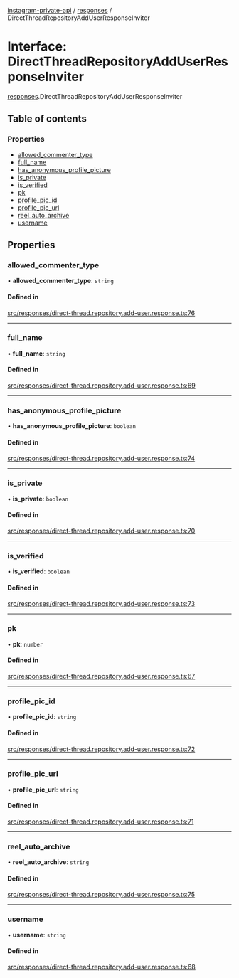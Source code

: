 [instagram-private-api](../../README.md) / [responses](../../modules/responses.md) / DirectThreadRepositoryAddUserResponseInviter

# Interface: DirectThreadRepositoryAddUserResponseInviter

[responses](../../modules/responses.md).DirectThreadRepositoryAddUserResponseInviter

## Table of contents

### Properties

- [allowed\_commenter\_type](DirectThreadRepositoryAddUserResponseInviter.md#allowed_commenter_type)
- [full\_name](DirectThreadRepositoryAddUserResponseInviter.md#full_name)
- [has\_anonymous\_profile\_picture](DirectThreadRepositoryAddUserResponseInviter.md#has_anonymous_profile_picture)
- [is\_private](DirectThreadRepositoryAddUserResponseInviter.md#is_private)
- [is\_verified](DirectThreadRepositoryAddUserResponseInviter.md#is_verified)
- [pk](DirectThreadRepositoryAddUserResponseInviter.md#pk)
- [profile\_pic\_id](DirectThreadRepositoryAddUserResponseInviter.md#profile_pic_id)
- [profile\_pic\_url](DirectThreadRepositoryAddUserResponseInviter.md#profile_pic_url)
- [reel\_auto\_archive](DirectThreadRepositoryAddUserResponseInviter.md#reel_auto_archive)
- [username](DirectThreadRepositoryAddUserResponseInviter.md#username)

## Properties

### allowed\_commenter\_type

• **allowed\_commenter\_type**: `string`

#### Defined in

[src/responses/direct-thread.repository.add-user.response.ts:76](https://github.com/Nerixyz/instagram-private-api/blob/b3351b9/src/responses/direct-thread.repository.add-user.response.ts#L76)

___

### full\_name

• **full\_name**: `string`

#### Defined in

[src/responses/direct-thread.repository.add-user.response.ts:69](https://github.com/Nerixyz/instagram-private-api/blob/b3351b9/src/responses/direct-thread.repository.add-user.response.ts#L69)

___

### has\_anonymous\_profile\_picture

• **has\_anonymous\_profile\_picture**: `boolean`

#### Defined in

[src/responses/direct-thread.repository.add-user.response.ts:74](https://github.com/Nerixyz/instagram-private-api/blob/b3351b9/src/responses/direct-thread.repository.add-user.response.ts#L74)

___

### is\_private

• **is\_private**: `boolean`

#### Defined in

[src/responses/direct-thread.repository.add-user.response.ts:70](https://github.com/Nerixyz/instagram-private-api/blob/b3351b9/src/responses/direct-thread.repository.add-user.response.ts#L70)

___

### is\_verified

• **is\_verified**: `boolean`

#### Defined in

[src/responses/direct-thread.repository.add-user.response.ts:73](https://github.com/Nerixyz/instagram-private-api/blob/b3351b9/src/responses/direct-thread.repository.add-user.response.ts#L73)

___

### pk

• **pk**: `number`

#### Defined in

[src/responses/direct-thread.repository.add-user.response.ts:67](https://github.com/Nerixyz/instagram-private-api/blob/b3351b9/src/responses/direct-thread.repository.add-user.response.ts#L67)

___

### profile\_pic\_id

• **profile\_pic\_id**: `string`

#### Defined in

[src/responses/direct-thread.repository.add-user.response.ts:72](https://github.com/Nerixyz/instagram-private-api/blob/b3351b9/src/responses/direct-thread.repository.add-user.response.ts#L72)

___

### profile\_pic\_url

• **profile\_pic\_url**: `string`

#### Defined in

[src/responses/direct-thread.repository.add-user.response.ts:71](https://github.com/Nerixyz/instagram-private-api/blob/b3351b9/src/responses/direct-thread.repository.add-user.response.ts#L71)

___

### reel\_auto\_archive

• **reel\_auto\_archive**: `string`

#### Defined in

[src/responses/direct-thread.repository.add-user.response.ts:75](https://github.com/Nerixyz/instagram-private-api/blob/b3351b9/src/responses/direct-thread.repository.add-user.response.ts#L75)

___

### username

• **username**: `string`

#### Defined in

[src/responses/direct-thread.repository.add-user.response.ts:68](https://github.com/Nerixyz/instagram-private-api/blob/b3351b9/src/responses/direct-thread.repository.add-user.response.ts#L68)
